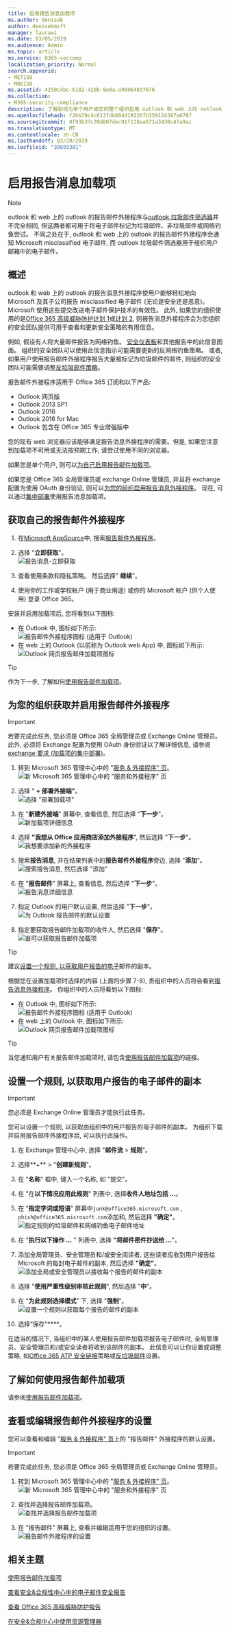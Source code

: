 ```yaml
---
title: 启用报告消息加载项
ms.author: deniseb
author: denisebmsft
manager: laurawi
ms.date: 03/05/2019
ms.audience: Admin
ms.topic: article
ms.service: O365-seccomp
localization_priority: Normal
search.appverid:
- MET150
- MOE150
ms.assetid: 4250c4bc-6102-420b-9e0a-a95064837676
ms.collection:
- M365-security-compliance
description: 了解如何为单个用户或您的整个组织启用 outlook 和 web 上的 outlook 和 outlook 网页版报告消息外接程序。
ms.openlocfilehash: f2bb79c4c613fdb804d19226fb359124387a678f
ms.sourcegitcommit: 0f93b37c39d807dec91f118aa671a3430c47a9ac
ms.translationtype: MT
ms.contentlocale: zh-CN
ms.lasthandoff: 03/20/2019
ms.locfileid: "30693381"
---
```

# <a name="enable-the-report-message-add-in"></a>启用报告消息加载项

> [!NOTE]
> outlook 和 web 上的 outlook 的报告邮件外接程序与[outlook 垃圾邮件筛选器](https://support.office.com/article/Overview-of-the-Junk-Email-Filter-5ae3ea8e-cf41-4fa0-b02a-3b96e21de089)并不完全相同, 但这两者都可用于将电子邮件标记为垃圾邮件、非垃圾邮件或网络钓鱼尝试。 不同之处在于, outlook 和 web 上的 outlook 的报告邮件外接程序会通知 Microsoft misclassified 电子邮件, 而 outlook 垃圾邮件筛选器用于组织用户邮箱中的电子邮件。 

## <a name="overview"></a>概述

outlook 和 web 上的 outlook 的报告消息外接程序使用户能够轻松地向 Microsoft 及其子公司报告 misclassified 电子邮件 (无论是安全还是恶意)。 Microsoft 使用这些提交改进电子邮件保护技术的有效性。 此外, 如果您的组织使用的是[Office 365 高级威胁防护计划 1](office-365-atp.md)或[计划 2](office-365-ti.md), 则报告消息外接程序会为您组织的安全团队提供可用于查看和更新安全策略的有用信息。 

例如, 假设有人将大量邮件报告为网络钓鱼。 [安全仪表板](security-dashboard.md)和其他报告中的此信息图面。 组织的安全团队可以使用此信息指示可能需要更新的反网络钓鱼策略。 或者, 如果用户使用报告邮件外接程序报告大量被标记为垃圾邮件的邮件, 则组织的安全团队可能需要调整[反垃圾邮件策略](configure-the-anti-spam-policies.md)。 

报告邮件外接程序适用于 Office 365 订阅和以下产品:
 - Outlook 网页版
 - Outlook 2013 SP1
 - Outlook 2016
 - Outlook 2016 for Mac
 - Outlook 包含在 Office 365 专业增强版中

您的现有 web 浏览器应该能够满足报告消息外接程序的需要。但是, 如果您注意到加载项不可用或无法按预期工作, 请尝试使用不同的浏览器。
  
如果您是单个用户, 则可以[为自己启用报告邮件加载项](#get-the-report-message-add-in-for-yourself)。 
  
如果您是 Office 365 全局管理员或 exchange Online 管理员, 并且将 exchange 配置为使用 OAuth 身份验证, 则可以[为您的组织启用报告消息外接程序](#get-and-enable-the-report-message-add-in-for-your-organization)。 现在, 可以通过[集中部署](https://docs.microsoft.com/office365/admin/manage/centralized-deployment-of-add-ins)使用报告消息加载项。
    
## <a name="get-the-report-message-add-in-for-yourself"></a>获取自己的报告邮件外接程序

1. 在[Microsoft AppSource](https://appsource.microsoft.com/marketplace/apps)中, 搜索[报告邮件外接程序](https://appsource.microsoft.com/product/office/wa104381180)。
    
2. 选择 "**立即获取**"。<br/>![报告消息-立即获取](media/ReportMessageGETITNOW.png)<br/> 
    
3. 查看使用条款和隐私策略。 然后选择" **继续**"。 
    
4. 使用你的工作或学校帐户 (用于商业用途) 或你的 Microsoft 帐户 (供个人使用) 登录 Office 365。
    
安装并启用加载项后, 您将看到以下图标: 

- 在 Outlook 中, 图标如下所示: <br/> ![报告邮件外接程序图标 (适用于 Outlook)](media/OutlookReportMessageIcon.png)<br/>
- 在 web 上的 Outlook (以前称为 Outlook web App) 中, 图标如下所示:<br/>![Outlook 网页报告邮件加载项图标](media/d9326d0b-1769-4bc2-ae58-51f0ebc69a17.png)<br/>

> [!TIP]
> 作为下一步, 了解如何[使用报告邮件加载项](https://support.office.com/article/b5caa9f1-cdf3-4443-af8c-ff724ea719d2)。
  
## <a name="get-and-enable-the-report-message-add-in-for-your-organization"></a>为您的组织获取并启用报告邮件外接程序

> [!IMPORTANT]
> 若要完成此任务, 您必须是 Office 365 全局管理员或 Exchange Online 管理员。 此外, 必须将 Exchange 配置为使用 OAuth 身份验证以了解详细信息, 请参阅[exchange 要求 (加载项的集中部署)](https://docs.microsoft.com/office365/admin/manage/centralized-deployment-of-add-ins&view=o365-worldwide#exchange-requirements)。 

1. 转到 Microsoft 365 管理中心中的 "[服务 & 外接程序" 页](https://admin.microsoft.com/AdminPortal/Home#/Settings/ServicesAndAddIns)。<br/>![新 Microsoft 365 管理中心中的 "服务和外接程序" 页](media/ServicesAddInsPageNewM365AdminCenter.png)<br/> 
    
2. 选择 " **+ 部署外接端"**。<br/>![选择 "部署加载项"](media/ServicesAddIns-ChooseDeployAddIn.png)<br/> 
    
3. 在 "**新建外接端**" 屏幕中, 查看信息, 然后选择 "**下一步**"。<br/>![新加载项详细信息](media/NewAddInScreen1.png)<br/>
    
4. 选择 **"我想从 Office 应用商店添加外接程序**", 然后选择 "**下一步**"。<br/>![我想要添加新的外接程序](media/NewAddInScreen2.png)<br/> 
    
5. 搜索**报告消息**, 并在结果列表中的**报告邮件外接程序**旁边, 选择 "**添加**"。<br/>![搜索报告消息, 然后选择 "添加"](media/NewAddInScreen3.png)<br/>
    
6. 在 "**报告邮件**" 屏幕上, 查看信息, 然后选择 "**下一步**"。<br/>![报告消息详细信息](media/ReportMessageAdd-InNewScreen4.png)<br/>

7. 指定 Outlook 的用户默认设置, 然后选择 "**下一步**"。<br/>![为 Outlook 报告邮件的默认设置](media/ReportMessageOptionsScreen5.png)<br/>

8. 指定要获取报告邮件加载项的收件人, 然后选择 "**保存**"。 <br/>![谁可以获取报告邮件加载项](media/ReportMessageOptionsScreen6.png)<br/>

> [!TIP]
> 建议[设置一个规则, 以获取用户报告的电子](#set-up-a-rule-to-get-a-copy-of-email-messages-reported-by-your-users)邮件的副本。

根据您在设置加载项时选择的内容 (上面的步骤 7-8), 贵组织中的人员将会看到[报告消息外接程序](https://support.office.com/article/b5caa9f1-cdf3-4443-af8c-ff724ea719d2)。 你组织中的人员将看到以下图标: 

- 在 Outlook 中, 图标如下所示: <br/> ![报告邮件外接程序图标 (适用于 Outlook)](media/OutlookReportMessageIcon.png)<br/>
- 在 web 上的 Outlook 中, 图标如下所示:<br/>![Outlook 网页报告邮件加载项图标](media/d9326d0b-1769-4bc2-ae58-51f0ebc69a17.png)<br/>

> [!TIP]
> 当您通知用户有关报告邮件加载项时, 请包含[使用报告邮件加载项](https://support.office.com/article/b5caa9f1-cdf3-4443-af8c-ff724ea719d2)的链接。

## <a name="set-up-a-rule-to-get-a-copy-of-email-messages-reported-by-your-users"></a>设置一个规则, 以获取用户报告的电子邮件的副本

> [!IMPORTANT]
> 您必须是 Exchange Online 管理员才能执行此任务。
  
您可以设置一个规则, 以获取由组织中的用户报告的电子邮件的副本。 为组织下载并启用报告邮件外接程序后, 可以执行此操作。
  
1. 在 Exchange 管理中心中, 选择 "**邮件流** \> **规则**"。 
    
2. 选择**+** \> "**创建新规则**"。 
    
3. 在 "**名称**" 框中, 键入一个名称, 如 "提交"。
    
4. 在 "在**以下情况应用此规则**" 列表中, 选择**收件人地址包括 ...**。 
    
5. 在 "**指定字词或短语**" 屏幕中`junk@office365.microsoft.com` , `phish@office365.microsoft.com`添加和, 然后选择 **"确定"**。<br/>![指定规则的垃圾邮件和网络钓鱼电子邮件地址](media/018c1833-f336-4333-a45c-f2e8b75cd698.png)<br/>
  
6. 在 "**执行以下操作 ...** " 列表中, 选择 **"将邮件密件抄送给 ...**"。 
    
7. 添加全局管理员、安全管理员和/或安全阅读者, 这些读者应收到用户报告给 Microsoft 的每封电子邮件的副本, 然后选择 **"确定"**。<br/>![添加全局或安全管理员以接收每个报告的邮件的副本](media/a91ab9d1-66f2-4a2e-9dc1-f9f81a2298ad.png)<br/>
  
8. 选择 "**使用严重性级别审核此规则**", 然后选择 "**中**"。 
    
9. 在 "**为此规则选择模式**" 下, 选择 "**强制**"。<br/>![设置一个规则以获取每个报告的邮件的副本](media/f1cd95ce-e40d-4a8a-8f48-893469eba691.png)<br/>
  
10. 选择“保存”****。 
    
在适当的情况下, 当组织中的某人使用报告邮件加载项报告电子邮件时, 全局管理员、安全管理员和/或安全读者将收到该邮件的副本。 此信息可以让你设置或调整策略, 如[Office 365 ATP 安全链接](atp-safe-links.md)策略或[反垃圾邮件](anti-spam-protection.md)设置。 

## <a name="learn-how-to-use-the-report-message-add-in"></a>了解如何使用报告邮件加载项

请参阅[使用报告邮件加载项](https://support.office.com/article/b5caa9f1-cdf3-4443-af8c-ff724ea719d2)。

## <a name="review-or-edit-settings-for-the-report-message-add-in"></a>查看或编辑报告邮件外接程序的设置

您可以查看和编辑 "[服务 & 外接程序" 页](https://admin.microsoft.com/AdminPortal/Home#/Settings/ServicesAndAddIns)上的 "报告邮件" 外接程序的默认设置。 

> [!IMPORTANT]
> 若要完成此任务, 您必须是 Office 365 全局管理员或 Exchange Online 管理员。
    
1. 转到 Microsoft 365 管理中心中的 "[服务 & 外接程序" 页](https://admin.microsoft.com/AdminPortal/Home#/Settings/ServicesAndAddIns)。<br/>![新 Microsoft 365 管理中心中的 "服务和外接程序" 页](media/ServicesAddInsPageNewM365AdminCenter.png)<br/>

2. 查找并选择报告邮件加载项。<br/>![查找并选择报告邮件加载项](media/FindReportMessageAddIn.png)<br/> 
    
3. 在 "报告邮件" 屏幕上, 查看并编辑适用于您的组织的设置。<br/>![报告邮件外接程序的设置](media/EditReportMessageAddIn.png)<br/> 

## <a name="related-topics"></a>相关主题

[使用报告邮件加载项](https://support.office.com/article/b5caa9f1-cdf3-4443-af8c-ff724ea719d2)
  
[查看安全&amp;合规性中心中的电子邮件安全报告](view-email-security-reports.md)

[查看 Office 365 高级威胁防护报告](view-reports-for-atp.md)

[在安全&amp;合规中心中使用资源管理器](use-explorer-in-security-and-compliance.md)
  

